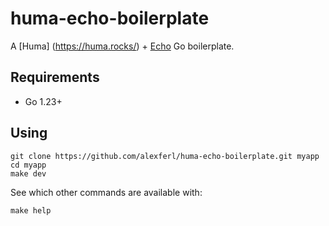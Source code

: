 # huma-echo-boilerplate
A [Huma] (https://huma.rocks/) + [Echo](https://echo.labstack.com/) Go boilerplate.

## Requirements
- Go 1.23+

## Using
```shell
git clone https://github.com/alexferl/huma-echo-boilerplate.git myapp
cd myapp
make dev
```

See which other commands are available with:
```shell
make help
```
